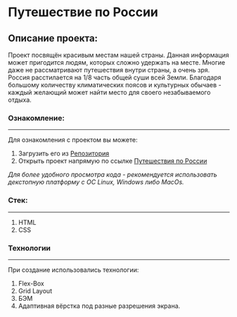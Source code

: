 # Путешествие по России

## Описание проекта:
Проект посвящён красивым местам нашей страны.
Данная информация может пригодится людям, которых сложно удержать на месте.
Многие даже не рассматривают путешествия внутри страны, а очень зря. Россия расстилается 
на 1/8 часть общей суши всей Земли. Благодаря большому количеству климатических поясов и культурных
обычаев - каждый желающий может найти место для своего незабываемого отдыха. 

### Ознакомление:
_____
Для ознакомления с проектом вы можете:
1. Загрузить его из [Репозитория](https://github.com/acid3More/russian-travel)
2. Открыть проект напрямую по ссылке [Путешествия по России](https://acid3more.github.io/russian-travel/)

*Для более удобного просмотра кода - рекомендуется использовать декстопную платформу с ОС Linux, Windows либо MacOs.*

### Стек:
____
1. HTML
2. CSS

### Технологии
____
При создание использовались технологии:
1. Flex-Box
2. Grid Layout
3. БЭМ
4. Адаптивная вёрстка под разные разрешения экрана.

